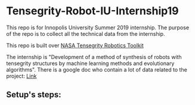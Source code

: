 # Tensegrity-Robot-IU-Internship19
This repo is for Innopolis University Summer 2019 internship. The purpose of the repo is to collect all the technical data from the internship.

This repo is built over [NASA Tensegrity Robotics Toolkit](https://github.com/NASA-Tensegrity-Robotics-Toolkit/NTRTsim/)

The internship is "Development of a method of synthesis of robots with tensegrity structures by machine learning methods and evolutionary algorithms".
There is a google doc who contain a lot of data related to the project: [Link](https://docs.google.com/document/d/19-lCDq4gPtaQ6hCJNI77qi1bIzHJGaliu4Yrh53H7hs/edit?usp=sharing)


## Setup's steps:

